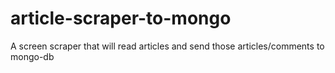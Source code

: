 # article-scraper-to-mongo
A screen scraper that will read articles and send those articles/comments to mongo-db
